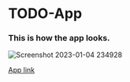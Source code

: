 # TODO-App

### This is how the app looks.
![Screenshot 2023-01-04 234928](https://user-images.githubusercontent.com/109919457/210624439-a69505f8-bf18-4fcb-ac66-c7091ae353eb.png)

[App link](https://lakshaykapoor03.github.io/TODO-App/)
